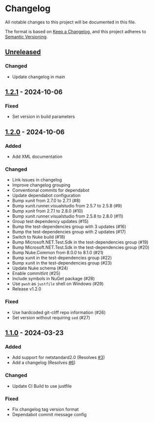 # Changelog

All notable changes to this project will be documented in this file.

The format is based on [Keep a Changelog](https://keepachangelog.com/en/1.0.0/),
and this project adheres to [Semantic Versioning](https://semver.org/spec/v2.0.0.html).

## [Unreleased]

### Changed

- Update changelog in main

## [1.2.1] - 2024-10-06

### Fixed

- Set version in build parameters

## [1.2.0] - 2024-10-06

### Added

- Add XML documentation

### Changed

- Link issues in changelog
- Improve changelog grouping
- Conventional commits for dependabot
- Update dependabot configuration
- Bump xunit from 2.7.0 to 2.7.1 (#8)
- Bump xunit.runner.visualstudio from 2.5.7 to 2.5.8 (#9)
- Bump xunit from 2.7.1 to 2.8.0 (#10)
- Bump xunit.runner.visualstudio from 2.5.8 to 2.8.0 (#11)
- Group test dependency updates (#15)
- Bump the test-dependencies group with 3 updates (#16)
- Bump the test-dependencies group with 2 updates (#17)
- Switch to Nuke build (#18)
- Bump Microsoft.NET.Test.Sdk in the test-dependencies group (#19)
- Bump Microsoft.NET.Test.Sdk in the test-dependencies group (#20)
- Bump Nuke.Common from 8.0.0 to 8.1.0 (#21)
- Bump xunit in the test-dependencies group (#22)
- Bump xunit in the test-dependencies group (#23)
- Update Nuke schema (#24)
- Enable commitlint (#25)
- Include symbols in NuGet package (#28)
- Use `pwsh` as `justfile` shell on Windows (#29)
- Release v1.2.0

### Fixed

- Use hardcoded git-cliff repo information (#26)
- Set version without requiring `sed` (#27)

## [1.1.0] - 2024-03-23

### Added

- Add support for netstandard2.0 (Resolves [#3](https://github.com/rhysparry/Dirt.Args/issues/3))
- Add a changelog (Resolves [#6](https://github.com/rhysparry/Dirt.Args/issues/6))

### Changed

- Update CI Build to use justfile

### Fixed

- Fix changelog tag version format
- Dependabot commit message config

[unreleased]: https://github.com/rhysparry/Dirt.Args/compare/v1.2.1..HEAD
[1.2.1]: https://github.com/rhysparry/Dirt.Args/compare/v1.2.0..v1.2.1
[1.2.0]: https://github.com/rhysparry/Dirt.Args/compare/v1.1.0..v1.2.0
[1.1.0]: https://github.com/rhysparry/Dirt.Args/compare/v1.0.1..v1.1.0

<!-- generated by git-cliff -->
